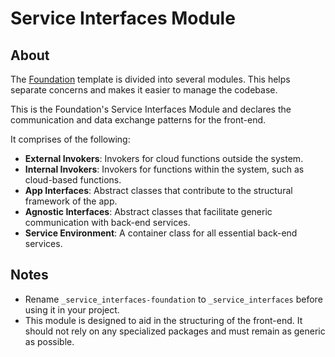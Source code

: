 # Service Interfaces Module

## About

The [Foundation](https://github.com/robmllze/foundation) template is divided into several modules. This helps separate concerns and makes it easier to manage the codebase.

This is the Foundation's Service Interfaces Module and declares the communication and data exchange patterns for the front-end.

It comprises of the following:

- **External Invokers**: Invokers for cloud functions outside the system.
- **Internal Invokers**: Invokers for functions within the system, such as cloud-based functions.
- **App Interfaces**: Abstract classes that contribute to the structural framework of the app.
- **Agnostic Interfaces**: Abstract classes that facilitate generic communication with back-end services.
- **Service Environment**: A container class for all essential back-end services.

## Notes

- Rename `_service_interfaces-foundation` to `_service_interfaces` before using it in your project.
- This module is designed to aid in the structuring of the front-end. It should not rely on any specialized packages and must remain as generic as possible.
